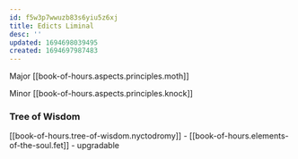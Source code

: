 ```yaml
---
id: f5w3p7wwuzb83s6yiu5z6xj
title: Edicts Liminal
desc: ''
updated: 1694698039495
created: 1694697987483
---
```


Major [[book-of-hours.aspects.principles.moth]]

Minor [[book-of-hours.aspects.principles.knock]]

### Tree of Wisdom

[[book-of-hours.tree-of-wisdom.nyctodromy]] - [[book-of-hours.elements-of-the-soul.fet]] - upgradable
